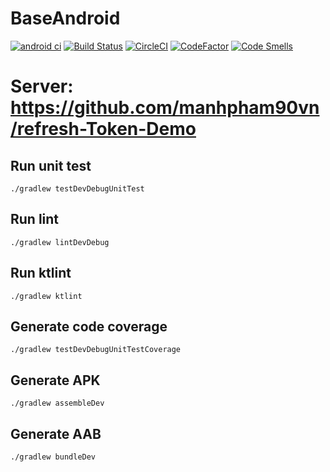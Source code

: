 # BaseAndroid

[![android ci](https://github.com/manhpham90vn/BaseAndroid/actions/workflows/android.yml/badge.svg)](https://github.com/manhpham90vn/BaseAndroid/actions/workflows/android.yml)
[![Build Status](https://app.bitrise.io/app/e30b38da440338d7/status.svg?token=JYPRCB6200ZSG0S-zTZW3A&branch=master)](https://app.bitrise.io/app/e30b38da440338d7)
[![CircleCI](https://dl.circleci.com/status-badge/img/gh/manhpham90vn/BaseAndroid/tree/develop.svg?style=svg)](https://dl.circleci.com/status-badge/redirect/gh/manhpham90vn/BaseAndroid/tree/develop)
[![CodeFactor](https://www.codefactor.io/repository/github/manhpham90vn/baseandroid/badge)](https://www.codefactor.io/repository/github/manhpham90vn/baseandroid)
[![Code Smells](https://sonarcloud.io/api/project_badges/measure?project=manhpham90vn_BaseAndroid&metric=code_smells)](https://sonarcloud.io/summary/new_code?id=manhpham90vn_BaseAndroid)

# Server: https://github.com/manhpham90vn/refresh-Token-Demo

## Run unit test
```
./gradlew testDevDebugUnitTest
```

## Run lint
```
./gradlew lintDevDebug
```

## Run ktlint
```
./gradlew ktlint
```

## Generate code coverage
```
./gradlew testDevDebugUnitTestCoverage
```

## Generate APK
```
./gradlew assembleDev
```

## Generate AAB
```
./gradlew bundleDev
```
